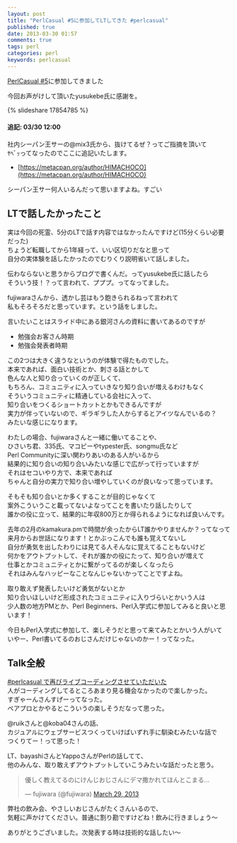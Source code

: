 ```yaml
---
layout: post
title: "PerlCasual #5に参加してLTしてきた #perlcasual"
published: true
date: 2013-03-30 01:57
comments: true
tags: perl
categories: perl
keywords: perlcasual
---
```


[PerlCasual #5](http://atnd.org/events/37158)に参加してきました  
  
今回お声がけして頂いたyusukebe氏に感謝を。  
  
{% slideshare 17854785 %}
  
#### 追記: 03/30 12:00  
社内シーパン王サーの@mix3氏から、抜けてるぜ？ってご指摘を頂いて  
ﾔﾍﾞｯってなったのでここに追記いたします。  
  
- [https://metacpan.org/author/HIMACHOCO](https://metacpan.org/author/HIMACHOCO)  
  
シーパン王サー何人いるんだって思いますよね。すごい

  
## LTで話したかったこと
  
実は今回の死霊、5分のLTで話す内容ではなかったんですけど(15分くらい必要だった)  
ちょうど転職してから1年経って、いい区切りだなと思って  
自分の実体験を話したかったのでむりくり説明省いて話しました。  
  
伝わならないと思うからブログで書くんだ。ってyusukebe氏に話したら  
そういう技！？って言われて、プププ。ってなってました。
  
fujiwaraさんから、透かし芸はもう飽きられるねって言われて  
私もそろそろだと思っています。という話をしました。  
  
言いたいことはスライド中にある銀河さんの資料に書いてあるのですが  
  
- 勉強会お客さん時期  
- 勉強会発表者時期  
  
この2つは大きく違うなというのが体験で得たものでした。  
本来であれば、面白い技術とか、刺さる話とかして  
色んな人と知り合っていくのが正しくて、  
もちろん、コミュニティに入っていきなり知り合いが増えるわけもなく  
そういうコミュニティに精通している会社に入って、  
知り合いをつくるショートカットとかもできるんですが  
実力が伴っていないので、ギラギラした人からするとアイツなんでいるの？  
みたいな感じになります。  
  
わたしの場合、fujiwaraさんと一緒に働いてることや、  
ひさいち君、335氏、マコピーやtypester氏、songmu氏など  
Perl Communityに深い関わりあいのある人がいるから  
結果的に知り合いの知り合いみたいな感じで広がって行っていますが  
それはセコいやり方で、本来であれば  
ちゃんと自分の実力で知り合い増やしていくのが良いなって思っています。  
  
そもそも知り合いとか多くすることが目的じゃなくて  
案外こういうこと載ってないよなってことを書いたり話したりして  
誰かの役に立って、結果的に年収800万とか得られるようになれば良いんです。  
  
去年の2月のkamakura.pmで時間が余ったからLT誰かやりませんか？ってなって  
来月からお世話になります！とかぶっこんでも誰も覚えてないし  
自分が勇気を出したわりには見てる人そんなに覚えてることもないけど  
何かをアウトプットして、それが誰かの役にたって、知り合いが増えて  
仕事とかコミュニティとかに繋がってるのが楽しくなったら  
それはみんなハッピーなことなんじゃないかってことですよね。  
  
取り敢えず発表したいけど勇気がないとか  
知り合いほしいけど形成されたコミュニティに入りづらいとかいう人は  
少人数の地方PMとか、Perl Beginners、Perl入学式に参加してみると良いと思います！  
  
今日もPerl入学式に参加して、楽しそうだと思って来てみたとかいう人がいて  
いやー、Perl書いてるのおじさんだけじゃないのかー！ってなった。

## Talk全般

[#perlcasual で再びライブコーディングさせていただいた](http://d.hatena.ne.jp/sugyan/20130330/1364575739)  
人がコーディングしてるところあまり見る機会なかったので楽しかった。  
すぎゃーんさんすげーってなった。  
ペアプロとかやるとこういうの楽しそうだなって思った。  
  
@ruikさんと@koba04さんの話、  
カジュアルにウェブサービスつくっていけばいずれ手に馴染むみたいな話で  
つくりてー！って思った！  
  
LT、bayashiさんとYappoさんがPerlの話してて、  
他のみんな、取り敢えずアウトプットしていこうみたいな話だったと思う。  
  
  
<blockquote class="twitter-tweet"><p>優しく教えてるのにけんじおじさんにデマ撒かれてほんとこまる…</p>&mdash; fujiwara (@fujiwara) <a href="https://twitter.com/fujiwara/status/317608085457883137">March 29, 2013</a></blockquote>
<script async src="//platform.twitter.com/widgets.js" charset="utf-8"></script>  
  
  
弊社の飲み会、やさしいおじさんがたくさんいるので、  
気軽に声かけてください。普通に割り勘ですけどね！飲みに行きましょう〜
  
ありがとうございました。次発表する時は技術的な話したい〜
